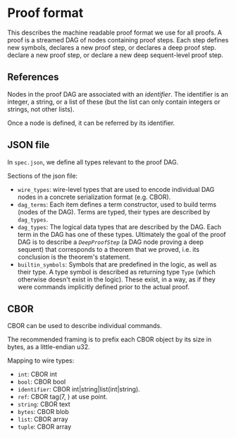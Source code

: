 
# Proof format

This describes the machine readable proof format we use for all
proofs.
A proof is a streamed DAG of nodes containing proof steps. Each step defines new symbols, declares a new proof step, or declares a deep proof step.
declare a new proof step, or declare a new deep sequent-level proof step.

## References

Nodes in the proof DAG are associated with an _identifier_.
The identifier is an integer, a string, or a list of these
(but the list can only contain integers or strings, not other lists).

Once a node is defined, it can be referred by its identifier.

## JSON file
In `spec.json`, we define all types relevant to the proof DAG.

Sections of the json file:

- `wire_types`: wire-level types that are used to encode individual DAG
    nodes in a concrete serialization format (e.g. CBOR).
- `dag_terms`: Each item defines a term constructor, used to build terms (nodes of the DAG).
    Terms are typed, their types are described by `dag_types`.
- `dag_types`: The logical data types that are described by the DAG. Each
    term in the DAG has one of these types. Ultimately
    the goal of the proof DAG is to describe a _`DeepProofStep`_ (a DAG node proving a deep sequent)
    that corresponds to a theorem that we proved, i.e. its conclusion is the theorem's statement.
- `builtin_symbols`: Symbols that are predefined in the logic, as well as their type.
    A type symbol is described as returning type `Type` (which otherwise doesn't exist in the logic).
    These exist, in a way, as if they were commands implicitly
    defined prior to the actual proof.

## CBOR

CBOR can be used to describe individual commands.

The recommended framing is to prefix each CBOR object by its size in bytes, as
a little-endian u32.

Mapping to wire types:

- `int`: CBOR int
- `bool`: CBOR bool
- `identifier`: CBOR int|string|list(int|string).
- `ref`: CBOR tag(7, <identifier>) at use point.
- `string`: CBOR text
- `bytes`: CBOR blob
- `list`: CBOR array
- `tuple`: CBOR array
